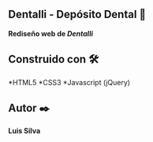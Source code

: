 ## Dentalli - Depósito Dental :tooth:
**Rediseño web de _Dentalli_** 

## Construido con 🛠️
*HTML5 
*CSS3 
*Javascript (jQuery)

## Autor ✒️
**Luis Silva**
